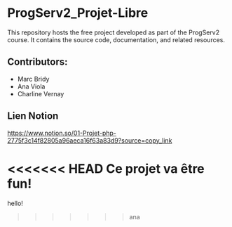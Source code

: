 # ProgServ2_Projet-Libre
This repository hosts the free project developed as part of the ProgServ2 course. It contains the source code, documentation, and related resources.  
## Contributors:  
- Marc Bridy
- Ana Viola
- Charline Vernay

## Lien Notion
https://www.notion.so/01-Projet-php-2775f3c14f82805a96aeca16f63a83d9?source=copy_link

<<<<<<< HEAD
Ce projet va être fun!
=======
hello!
>>>>>>> ana
